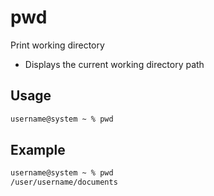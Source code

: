 # pwd

Print working directory

- Displays the current working directory path

## Usage

```txt
username@system ~ % pwd
```

## Example

```txt
username@system ~ % pwd
/user/username/documents
``` 